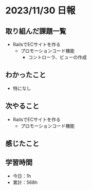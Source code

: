# 2023/11/30 日報
## 取り組んだ課題一覧
- RailsでECサイトを作る
  - プロモーションコード機能
    - コントローラ、ビューの作成

## わかったこと
- 特になし

## 次やること
- RailsでECサイトを作る
  - プロモーションコード機能

## 感じたこと


## 学習時間
- 今日：1h
- 累計：568h
